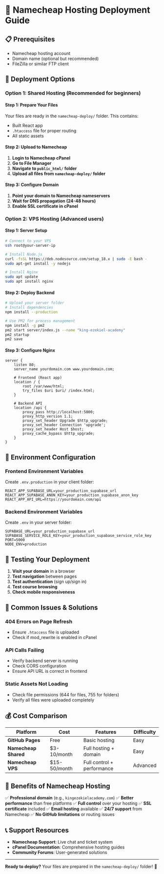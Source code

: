 # 🚀 Namecheap Hosting Deployment Guide

## 📋 **Prerequisites**
- Namecheap hosting account
- Domain name (optional but recommended)
- FileZilla or similar FTP client

## 🎯 **Deployment Options**

### **Option 1: Shared Hosting (Recommended for beginners)**

#### **Step 1: Prepare Your Files**
Your files are ready in the `namecheap-deploy/` folder. This contains:
- Built React app
- `.htaccess` file for proper routing
- All static assets

#### **Step 2: Upload to Namecheap**
1. **Login to Namecheap cPanel**
2. **Go to File Manager**
3. **Navigate to `public_html/` folder**
4. **Upload all files from `namecheap-deploy/` folder**

#### **Step 3: Configure Domain**
1. **Point your domain to Namecheap nameservers**
2. **Wait for DNS propagation (24-48 hours)**
3. **Enable SSL certificate in cPanel**

### **Option 2: VPS Hosting (Advanced users)**

#### **Step 1: Server Setup**
```bash
# Connect to your VPS
ssh root@your-server-ip

# Install Node.js
curl -fsSL https://deb.nodesource.com/setup_18.x | sudo -E bash -
sudo apt-get install -y nodejs

# Install Nginx
sudo apt update
sudo apt install nginx
```

#### **Step 2: Deploy Backend**
```bash
# Upload your server folder
# Install dependencies
npm install --production

# Use PM2 for process management
npm install -g pm2
pm2 start server/index.js --name "king-ezekiel-academy"
pm2 startup
pm2 save
```

#### **Step 3: Configure Nginx**
```nginx
server {
    listen 80;
    server_name yourdomain.com www.yourdomain.com;
    
    # Frontend (React app)
    location / {
        root /var/www/html;
        try_files $uri $uri/ /index.html;
    }
    
    # Backend API
    location /api {
        proxy_pass http://localhost:5000;
        proxy_http_version 1.1;
        proxy_set_header Upgrade $http_upgrade;
        proxy_set_header Connection 'upgrade';
        proxy_set_header Host $host;
        proxy_cache_bypass $http_upgrade;
    }
}
```

## 🔧 **Environment Configuration**

### **Frontend Environment Variables**
Create `.env.production` in your client folder:
```env
REACT_APP_SUPABASE_URL=your_production_supabase_url
REACT_APP_SUPABASE_ANON_KEY=your_production_supabase_anon_key
REACT_APP_API_URL=https://yourdomain.com/api
```

### **Backend Environment Variables**
Create `.env` in your server folder:
```env
SUPABASE_URL=your_production_supabase_url
SUPABASE_SERVICE_ROLE_KEY=your_production_supabase_service_role_key
PORT=5000
NODE_ENV=production
```

## 📱 **Testing Your Deployment**

1. **Visit your domain** in a browser
2. **Test navigation** between pages
3. **Test authentication** (sign up/sign in)
4. **Test course browsing**
5. **Check mobile responsiveness**

## 🚨 **Common Issues & Solutions**

### **404 Errors on Page Refresh**
- Ensure `.htaccess` file is uploaded
- Check if mod_rewrite is enabled in cPanel

### **API Calls Failing**
- Verify backend server is running
- Check CORS configuration
- Ensure API URL is correct in frontend

### **Static Assets Not Loading**
- Check file permissions (644 for files, 755 for folders)
- Verify all files were uploaded completely

## 💰 **Cost Comparison**

| Platform | Cost | Features | Difficulty |
|----------|------|----------|------------|
| **GitHub Pages** | Free | Basic hosting | Easy |
| **Namecheap Shared** | $3-10/month | Full hosting + domain | Easy |
| **Namecheap VPS** | $15-50/month | Full control + performance | Advanced |

## 🎉 **Benefits of Namecheap Hosting**

✅ **Professional domain** (e.g., `kingezekielacademy.com`)
✅ **Better performance** than free platforms
✅ **Full control** over your hosting
✅ **SSL certificate** included
✅ **Email hosting** available
✅ **24/7 support** from Namecheap
✅ **No GitHub limitations** or routing issues

## 📞 **Support Resources**

- **Namecheap Support**: Live chat and ticket system
- **cPanel Documentation**: Comprehensive hosting guides
- **Community Forums**: User-generated solutions

---

**Ready to deploy?** Your files are prepared in the `namecheap-deploy/` folder! 🚀
